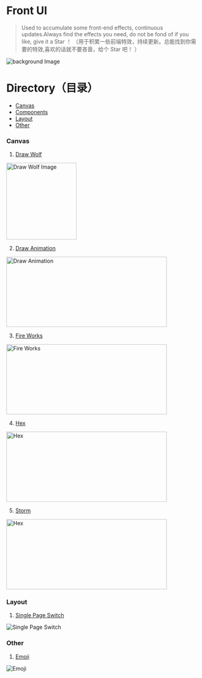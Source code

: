 # Front UI
> Used to accumulate some front-end effects, continuous updates.Always find the effects you need, do not be fond of if you like, give it a Star ！  （用于积累一些前端特效，持续更新。总能找到你需要的特效,喜欢的话就不要吝啬，给个 Star 吧！ ）

![background Image](https://github.com/SilenceHVK/Articles/raw/master/assets/images/bgImages/bg1.jpg)

# Directory（目录）
- [Canvas](#canvas)
- [Components](#components)
- [Layout](#layout)
- [Other](#other) 

### Canvas

1. [Draw Wolf](https://htmlpreview.github.io/?https://github.com/SilenceHVK/FrontUI/blob/master/canvas/draw-wolf/index.html)

<img src="https://github.com/SilenceHVK/front-ui/raw/master/assets/images/rendering/canvas/draw-wolf.png" width="183px" height="200px" alt="Draw Wolf Image">

2. [Draw Animation](https://htmlpreview.github.io/?https://github.com/SilenceHVK/FrontUI/blob/master/canvas/draw-animation/index.html)

<img src="https://github.com/SilenceHVK/front-ui/raw/master/assets/images/rendering/canvas/draw-animation.gif" width="419px" height="183px" alt="Draw Animation">

3. [Fire Works](https://htmlpreview.github.io/?https://github.com/SilenceHVK/FrontUI/blob/master/canvas/fire-works/index.html)

<img src="https://github.com/SilenceHVK/front-ui/raw/master/assets/images/rendering/canvas/fire-works.gif" width="419px" height="183px" alt="Fire Works">

4. [Hex](https://htmlpreview.github.io/?https://github.com/SilenceHVK/FrontUI/blob/master/canvas/hex/index.html)

<img src="https://github.com/SilenceHVK/front-ui/raw/master/assets/images/rendering/canvas/hex.gif" width="419px" height="183px" alt="Hex">

5. [Storm](https://htmlpreview.github.io/?https://github.com/SilenceHVK/FrontUI/blob/master/canvas/storm/index.html)

<img src="https://github.com/SilenceHVK/front-ui/raw/master/assets/images/rendering/canvas/storm.gif" width="419px" height="183px" alt="Hex">



### Layout

1. [Single Page Switch](https://htmlpreview.github.io/?https://github.com/SilenceHVK/FrontUI/blob/master/layout/single-page-switch/index.html)

![Single Page Switch](https://github.com/SilenceHVK/front-ui/raw/master/assets/images/rendering/layout/single-page-switch.gif)

### Other

1. [Emoji](https://htmlpreview.github.io/?https://github.com/SilenceHVK/FrontUI/blob/master/other/emoji/index.html)

![Emoji](https://github.com/SilenceHVK/front-ui/raw/master/assets/images/rendering/other/emoji.gif)